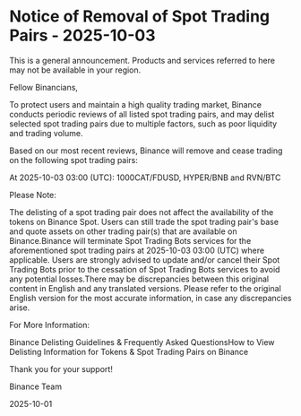 # Notice of Removal of Spot Trading Pairs - 2025-10-03

This is a general announcement. Products and services referred to here may not be available in your region.

Fellow Binancians,

To protect users and maintain a high quality trading market, Binance conducts periodic reviews of all listed spot trading pairs, and may delist selected spot trading pairs due to multiple factors, such as poor liquidity and trading volume.

Based on our most recent reviews, Binance will remove and cease trading on the following spot trading pairs:

At 2025-10-03 03:00 (UTC): 1000CAT/FDUSD, HYPER/BNB and RVN/BTC

Please Note:

The delisting of a spot trading pair does not affect the availability of the tokens on Binance Spot. Users can still trade the spot trading pair's base and quote assets on other trading pair(s) that are available on Binance.Binance will terminate Spot Trading Bots services for the aforementioned spot trading pairs at 2025-10-03 03:00 (UTC) where applicable. Users are strongly advised to update and/or cancel their Spot Trading Bots prior to the cessation of Spot Trading Bots services to avoid any potential losses.There may be discrepancies between this original content in English and any translated versions. Please refer to the original English version for the most accurate information, in case any discrepancies arise.

For More Information:

Binance Delisting Guidelines & Frequently Asked QuestionsHow to View Delisting Information for Tokens & Spot Trading Pairs on Binance

Thank you for your support!

Binance Team

2025-10-01
